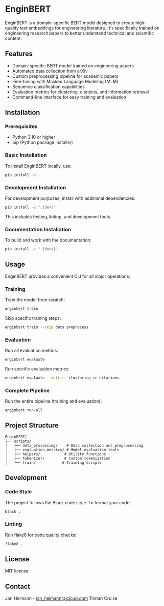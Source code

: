 # EnginBERT

EnginBERT is a domain-specific BERT model designed to create high-quality text embeddings for engineering literature. It's specifically trained on engineering research papers to better understand technical and scientific content.

## Features

- Domain-specific BERT model trained on engineering papers
- Automated data collection from arXiv
- Custom preprocessing pipeline for academic papers
- Fine-tuning with Masked Language Modeling (MLM)
- Sequence classification capabilities
- Evaluation metrics for clustering, citations, and information retrieval
- Command-line interface for easy training and evaluation

## Installation

### Prerequisites

- Python 3.10 or higher
- pip (Python package installer)

### Basic Installation

To install EnginBERT locally, use:

```bash
pip install -e .
```

### Development Installation

For development purposes, install with additional dependencies:

```bash
pip install -e ".[dev]"
```

This includes testing, linting, and development tools.

### Documentation Installation

To build and work with the documentation:

```bash
pip install -e ".[docs]"
```

## Usage

EnginBERT provides a convenient CLI for all major operations:

### Training

Train the model from scratch:
```bash
enginbert train
```

Skip specific training steps:
```bash
enginbert train --skip data preprocess
```

### Evaluation

Run all evaluation metrics:
```bash
enginbert evaluate
```

Run specific evaluation metrics:
```bash
enginbert evaluate --metrics clustering ir citations
```

### Complete Pipeline

Run the entire pipeline (training and evaluation):
```bash
enginbert run-all
```

## Project Structure

```
EnginBERT/
├── scripts/
│   ├── data_processing/    # Data collection and preprocessing
│   ├── evaluation_metrics/ # Model evaluation tools
│   ├── helpers/           # Utility functions
│   ├── tokenizer/         # Custom tokenization
│   └── train/            # Training scripts
```

## Development

### Code Style

The project follows the Black code style. To format your code:

```bash
black .
```

### Linting

Run flake8 for code quality checks:

```bash
flake8 .
```


## License

MIT license


## Contact

Jan Heimann - jan_heimann@icloud.com
Tristan Cruise

